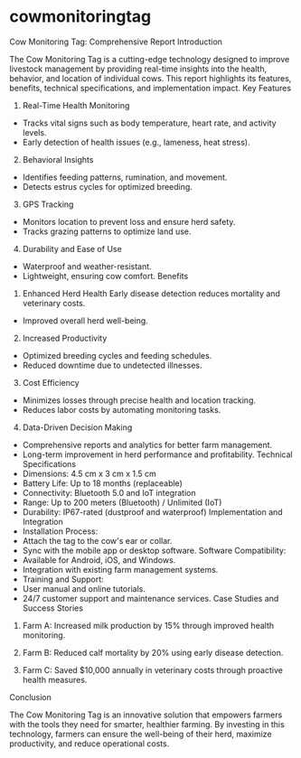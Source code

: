 # cowmonitoringtag


Cow Monitoring Tag: Comprehensive Report
Introduction

The Cow Monitoring Tag is a cutting-edge technology designed to improve livestock management
by providing real-time insights into the health, behavior, and location of individual cows. This report
highlights its features, benefits, technical specifications, and implementation impact.
Key Features

1. Real-Time Health Monitoring
 - Tracks vital signs such as body temperature, heart rate, and activity levels.
 - Early detection of health issues (e.g., lameness, heat stress).

2. Behavioral Insights
 - Identifies feeding patterns, rumination, and movement.
 - Detects estrus cycles for optimized breeding.

3. GPS Tracking
 - Monitors location to prevent loss and ensure herd safety.
 - Tracks grazing patterns to optimize land use.

4. Durability and Ease of Use
 - Waterproof and weather-resistant.
 - Lightweight, ensuring cow comfort.
Benefits
1. Enhanced Herd Health
Early disease detection reduces mortality and veterinary costs.
 - Improved overall herd well-being.

2. Increased Productivity
 - Optimized breeding cycles and feeding schedules.
 - Reduced downtime due to undetected illnesses.

3. Cost Efficiency
 - Minimizes losses through precise health and location tracking.
 - Reduces labor costs by automating monitoring tasks.


4. Data-Driven Decision Making
 - Comprehensive reports and analytics for better farm management.
 - Long-term improvement in herd performance and profitability.
Technical Specifications
- Dimensions: 4.5 cm x 3 cm x 1.5 cm
- Battery Life: Up to 18 months (replaceable)
- Connectivity: Bluetooth 5.0 and IoT integration
- Range: Up to 200 meters (Bluetooth) / Unlimited (IoT)
- Durability: IP67-rated (dustproof and waterproof)
Implementation and Integration
- Installation Process:
 - Attach the tag to the cow's ear or collar.
 - Sync with the mobile app or desktop software.
Software Compatibility:
 - Available for Android, iOS, and Windows.
 - Integration with existing farm management systems.
- Training and Support:
 - User manual and online tutorials.
 - 24/7 customer support and maintenance services.
Case Studies and Success Stories

1. Farm A: Increased milk production by 15% through improved health monitoring.

2. Farm B: Reduced calf mortality by 20% using early disease detection.

3. Farm C: Saved $10,000 annually in veterinary costs through proactive health measures.

Conclusion

The Cow Monitoring Tag is an innovative solution that empowers farmers with the tools they need
for smarter, healthier farming. By investing in this technology, farmers can ensure the well-being of
their herd, maximize productivity, and reduce operational costs.